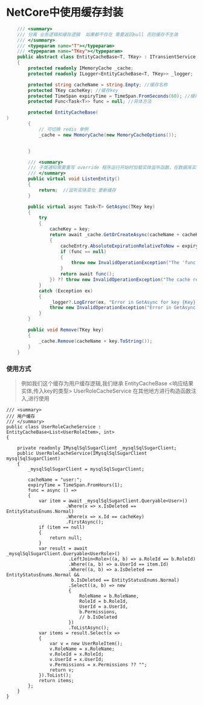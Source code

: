 # NetCore中使用缓存封装

``` C#
    /// <summary>
    /// 分离 业务逻辑和缓存逻辑  如果都不存在 需要返回null 否则缓存不生效
    /// </summary>
    /// <typeparam name="T"></typeparam>
    /// <typeparam name="TKey"></typeparam>
    public abstract class EntityCacheBase<T, TKey> : ITransientService
    {
        protected readonly IMemoryCache _cache;
        protected readonly ILogger<EntityCacheBase<T, TKey>> _logger;

        protected string cacheName = string.Empty; //缓存名称
        protected TKey cacheKey; //缓存key
        protected TimeSpan expiryTime = TimeSpan.FromSeconds(60); //缓存时间
        protected Func<Task<T>> func = null; //具体方法

        protected EntityCacheBase(
)
        {
            // 可切换 redis 单例
            _cache = new MemoryCache(new MemoryCacheOptions());


        }

        /// <summary>
		/// 子类通知需要重写 override 程序运行开始时加载实体监听函数，在数据库实体发生变化时，删除当前缓存
		/// </summary>
        public virtual void ListenEntity()
        {
            return;  //监听实体变化 更新缓存
        }

        public virtual async Task<T> GetAsync(TKey key)
        {
            try
            {
                cacheKey = key;
                return await _cache.GetOrCreateAsync(cacheName + cacheKey.ToString(), async cacheEntry =>
                {
                    cacheEntry.AbsoluteExpirationRelativeToNow = expiryTime;
                    if (func == null)
                    {
                        throw new InvalidOperationException("The 'func' delegate must be set before calling GetAsync.");
                    }
                    return await func();
                }) ?? throw new InvalidOperationException("The cache returned a null value.");
            }
            catch (Exception ex)
            {
                _logger?.LogError(ex, "Error in GetAsync for key {Key}: {Message}", key, ex.Message);
                throw new InvalidOperationException("Error in GetAsync: " + ex.Message);
            }
        }

        public void Remove(TKey key)
        {
            _cache.Remove(cacheName + key.ToString());
        }
    }
```

### 使用方式
>  例如我们这个缓存为用户缓存逻辑,我们继承 EntityCacheBase <响应结果实体,传入key的类型>
UserRoleCacheService 在其他地方进行构造函数注入,进行使用


    /// <summary>
    /// 用户缓存
    /// </summary>
    public class UserRoleCacheService : EntityCacheBase<List<UserRoleItem>, int>
    {

        private readonly IMysqlSqlSugarClient _mysqlSqlSugarClient;
        public UserRoleCacheService(IMysqlSqlSugarClient mysqlSqlSugarClient)
        {
            _mysqlSqlSugarClient = mysqlSqlSugarClient;

            cacheName = "user:";
            expiryTime = TimeSpan.FromHours(1);
            func = async () =>
            {
                var item = await _mysqlSqlSugarClient.Queryable<User>()
                          .Where(x => x.IsDeleted == EntityStatusEnums.Normal)
                          .Where(x => x.Id == cacheKey)
                          .FirstAsync();
                if (item == null)
                {
                    return null;
                }
                var result = await _mysqlSqlSugarClient.Queryable<UserRole>()
                           .LeftJoin<Role>((a, b) => a.RoleId == b.RoleId)
                           .Where((a, b) => a.UserId == item.Id)
                           .Where((a, b) => a.IsDeleted == EntityStatusEnums.Normal &&
                            b.IsDeleted == EntityStatusEnums.Normal)
                           .Select((a, b) => new
                           {
                               RoleName = b.RoleName,
                               RoleId = b.RoleId,
                               UserId = a.UserId,
                               b.Permissions,
                               // b.IsDeleted
                           })
                           .ToListAsync();
                var items = result.Select(x =>
                {
                    var v = new UserRoleItem();
                    v.RoleName = x.RoleName;
                    v.RoleId = x.RoleId;
                    v.UserId = x.UserId;
                    v.Permissions = x.Permissions ?? "";
                    return v;
                }).ToList();
                return items;
            };
        }
    }











